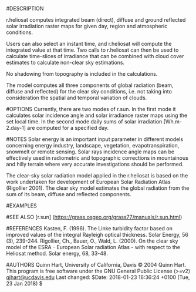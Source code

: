 #DESCRIPTION

r.heliosat computes integrated beam (direct), diffuse and ground reflected solar irradiation
raster maps for given day, region and atmospheric conditions.

Users can also select an instant time, and r.heliosat will compute the integrated value at that time. 
Two calls to r.heliosat can then be used to calculate time-slices of irradiance that can be combined 
with cloud cover estimates to calculate non-clear sky estimations.

No shadowing from topography is included in the calculations.

The model computes all three components of global radiation (beam, diffuse and reflected) for the 
clear sky conditions, i.e. not taking into consideration the spatial and temporal variation of clouds.

#OPTIONS
Currently, there are two modes of r.sun. In the first mode it calculates solar incidence angle and 
solar irradiance raster maps using the set local time. In the second mode daily sums of solar 
irradiation [Wh.m-2.day-1] are computed for a specified day.

#NOTES
Solar energy is an important input parameter in different models concerning energy industry, landscape, 
vegetation, evapotranspiration, snowmelt or remote sensing. Solar rays incidence angle maps can be 
effectively used in radiometric and topographic corrections in mountainous and hilly terrain where very 
accurate investigations should be performed.

The clear-sky solar radiation model applied in the r.heliosat is based on the work undertaken for 
development of European Solar Radiation Atlas (Rigollier 2001). The clear sky model estimates the global 
radiation from the sum of its beam, diffuse and reflected components.

#EXAMPLES

#SEE ALSO
[r.sun] (https://grass.osgeo.org/grass77/manuals/r.sun.html)

#REFERENCES
Kasten, F. (1996). The Linke turbidity factor based on improved values of the integral Rayleigh optical thickness. Solar Energy, 56 (3), 239-244.
Rigollier, Ch., Bauer, O., Wald, L. (2000). On the clear sky model of the ESRA - European Solar radiation Atlas - with respect to the Heliosat method. Solar energy, 68, 33-48.

#AUTHORS
Quinn Hart, University of California, Davis
© 2004 Quinn Hart. This program is free software under the GNU General Public License (>=v2)
qjhart@ucdavis.edu
Last changed: $Date: 2018-01-23 16:36:24 +0100 (Tue, 23 Jan 2018) $
